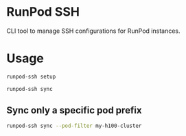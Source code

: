 # RunPod SSH

CLI tool to manage SSH configurations for RunPod instances.

# Usage

```bash
runpod-ssh setup
```

```bash
runpod-ssh sync
```

## Sync only a specific pod prefix

```bash
runpod-ssh sync --pod-filter my-h100-cluster
```
